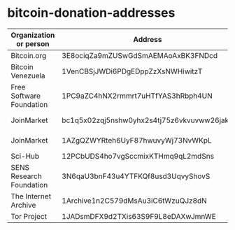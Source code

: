 # bitcoin-donation-addresses

| Organization or person | Address | Source |
| --- | --- | --- |
| Bitcoin.org | 3E8ociqZa9mZUSwGdSmAEMAoAxBK3FNDcd | https://bitcoin.org/en/ |
| Bitcoin Venezuela | 1VenCBSjJWDi6PDgEDppZzXsNWHiwitzT | https://www.bitcoinvenezuela.com/ |
| Free Software Foundation | 1PC9aZC4hNX2rmmrt7uHTfYAS3hRbph4UN | https://www.fsf.org/about/ways-to-donate/ |
| JoinMarket | bc1q5x02zqj5nshw0yhx2s4tj75z6vkvuvww26jak5 | https://github.com/JoinMarket-Org/joinmarket-clientserver |
| JoinMarket | 1AZgQZWYRteh6UyF87hwuvyWj73NvWKpL | https://github.com/JoinMarket-Org/joinmarket-clientserver |
| Sci-Hub | 12PCbUDS4ho7vgSccmixKTHmq9qL2mdSns | https://sci-hub.tw/ |
| SENS Research Foundation | 3N6qaU3bnF43u4YTFKQf8usd3UqvyShovS | https://www.sens.org/donate |
| The Internet Archive | 1Archive1n2C579dMsAu3iC6tWzuQJz8dN | https://archive.org/donate/bitcoin.php |
| Tor Project | 1JADsmDFX9d2TXis63S9F9L8eDAXwJmnWE | https://donate.torproject.org/cryptocurrency |
